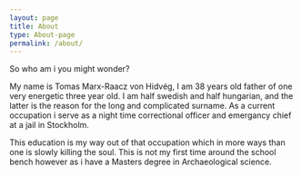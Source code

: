 ```yaml
---
layout: page
title: About
type: About-page
permalink: /about/
---
```


So who am i you might wonder?

My name is Tomas Marx-Raacz von Hidvég, I am 38 years old father of one very energetic three year old.
I am half swedish and half hungarian, and the latter is the reason for the long and complicated surname.
As a current occupation i serve as a night time correctional officer and emergancy chief at a jail in Stockholm.

This education is my way out of that occupation which in more ways than one is slowly killing the soul.
This is not my first time around the school bench however as i have a Masters degree in Archaeological science.


